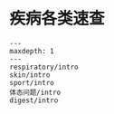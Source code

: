 # 疾病各类速查

```{toctree}
---
maxdepth: 1
---
respiratory/intro
skin/intro
sport/intro
体态问题/intro
digest/intro
```